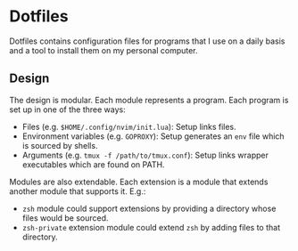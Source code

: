 # Dotfiles

Dotfiles contains configuration files for programs that I use on a daily basis and a tool to install them on my personal computer.

## Design

The design is modular. Each module represents a program. Each program is set up in one of the three ways:

- Files (e.g. `$HOME/.config/nvim/init.lua`): Setup links files.
- Environment variables (e.g. `GOPROXY`): Setup generates an `env` file which is sourced by shells.
- Arguments (e.g. `tmux -f /path/to/tmux.conf`): Setup links wrapper executables which are found on PATH.

Modules are also extendable. Each extension is a module that extends another module that supports it. E.g.:

- `zsh` module could support extensions by providing a directory whose files would be sourced.
- `zsh-private` extension module could extend `zsh` by adding files to that directory.
